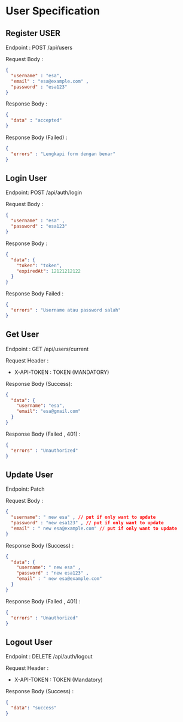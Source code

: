 # User Specification

## Register USER
Endpoint : POST /api/users

Request Body : 
```json 
{
  "username" : "esa",
  "email" : "esa@example.com" ,
  "password" : "esa123"
}
```
Response Body : 
```json
{
  "data" : "accepted"
}
```
Response Body (Failed) :
````json
{
  "errors" : "Lengkapi form dengan benar"
}
````

## Login User
Endpoint: POST /api/auth/login

Request Body : 
```json
{
  "username" : "esa" , 
  "password" : "esa123"
}
```

Response Body :

```json
{
  "data": {
    "token": "token",
    "expiredAt": 12121212122
  }
}
```
Response Body Failed :
```json
{
  "errors" : "Username atau password salah"
}
```

## Get User
Endpoint : GET /api/users/current

Request Header : 
- X-API-TOKEN : TOKEN (MANDATORY)

Response Body (Success):
```json
{
  "data": {
    "username": "esa",
    "email": "esa@gmail.com"
  }
}
```

Response Body (Failed , 401) :
```json
{
  "errors" : "Unauthorized"
}
```

## Update User
Endpoint: Patch

Request Body :
```json
{
  "username": " new esa" , // put if only want to update 
  "password" : "new esa123" , // put if only want to update
  "email" : " new esa@example.com" // put if only want to update
}
```
Response Body (Success) :

```json
{
  "data": {
    "username": " new esa" , 
    "password" : "new esa123" , 
    "email" : " new esa@example.com" 
  }
}
```
Response Body (Failed , 401) : 
```json
{
  "errors" : "Unauthorized"
}
```

## Logout User
Endpoint : DELETE /api/auth/logout

Request Header : 
- X-API-TOKEN : TOKEN (Mandatory)

Response Body (Success) :

```json
{
  "data": "success"
}
```